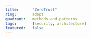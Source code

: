 ```yaml
---
title:      "ZeroTrust"
ring:       adopt
quadrant:   methods-and-patterns
tags:       [security, architecture]
featured:   false
---
```

